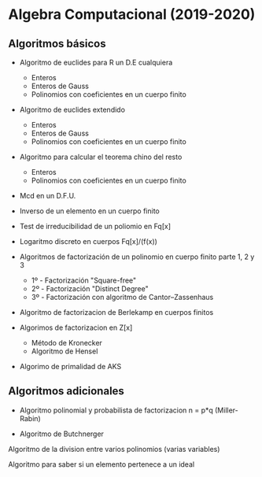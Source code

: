 # Algebra Computacional (2019-2020)

## Algoritmos básicos

* Algoritmo de euclides para R un D.E cualquiera
   + Enteros
   + Enteros de Gauss
   + Polinomios con coeficientes en un cuerpo finito

* Algoritmo de euclides extendido
   + Enteros
   + Enteros de Gauss
   + Polinomios con coeficientes en un cuerpo finito

* Algoritmo para calcular el teorema chino del resto
   + Enteros
   + Polinomios con coeficientes en un cuerpo finito

* Mcd en un D.F.U.

* Inverso de un elemento en un cuerpo finito

* Test de irreducibilidad de un poliomio en Fq[x]

* Logaritmo discreto en cuerpos Fq[x]/(f(x))

* Algoritmos de factorización de un polinomio en cuerpo finito parte 1, 2 y 3
   + 1º - Factorización "Square-free"
   + 2º - Factorización "Distinct Degree"
   + 3º - Factorización con algoritmo de Cantor–Zassenhaus

* Algoritmo de factorizacion de Berlekamp en cuerpos finitos

* Algorimos de factorizacion en Z[x] 
   + Método de Kronecker
   + Algoritmo de Hensel

* Algorimo de primalidad de AKS


## Algoritmos adicionales

* Algoritmo polinomial y probabilista de factorizacion n = p*q (Miller-Rabin)

* Algoritmo de Butchnerger

Algoritmo de la division entre varios polinomios (varias variables)

Algoritmo para saber si un elemento pertenece a un ideal
